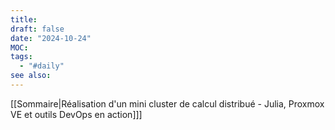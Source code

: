 ```yaml
---
title: 
draft: false
date: "2024-10-24"
MOC: 
tags:
  - "#daily"
see also:
---
```

[[Sommaire|Réalisation d'un mini cluster de calcul distribué - Julia, Proxmox VE et outils DevOps en action]]]